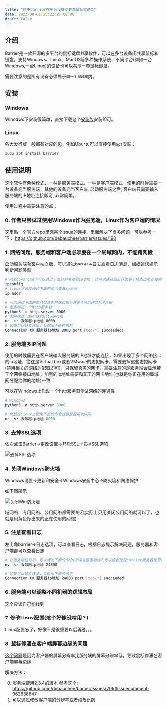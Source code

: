```yaml
---
title: "使用barrier在多台设备间共享鼠标和键盘"
date: 2023-08-01T15:22:27+08:00
draft: false
---
```


## 介绍

Barrier是一款开源的多平台的鼠标键盘共享软件，可以在多台设备间共享鼠标和键盘，支持Windows、Linux、MacOS等多种操作系统，不同平台(例如一台Windows,一台Linux)的设备也可以共享一套鼠标键盘。

需要注意的是所有设备必须处于`同一个局域网`内。

## 安装

### Windows

Winodws下安装很简单，直接下载这个[安装包](https://github.com/debauchee/barrier/releases)安装即可。

### Linux

各大发行版一般都有对应的包，例如Ubuntu可以直接使用`apt`安装：

```bash
sudo apt install barrier
```

## 使用说明

这个软件有两种模式，一种是服务端模式，一种是客户端模式。使用的时候需要一台设备充当服务端，其他的设备充当客户端, 启动服务端之后, 客户端只需要输入服务端的IP地址连接即可, 非常简单。

使用过程中需要注意的点：

### 0. 作者只尝试过使用Windows作为服务端，Linux作为客户端的情况

这里贴一个官方repo里面某个issue的连接，里面解决了很多问题，可以参考一下：
<https://github.com/debauchee/barrier/issues/190>

### 1. 网络问题，服务端和客户端必须要在一个局域网内，不能跨网段

启动服务端和客户端之后，可以通过barrier->日志查看日志消息，根据错误提示判断问题类型

```bash
# windows cmd下可以通过下面的命令查看ip地址, 也可以通过图形界面右下角点击所连接网络（有线或者无线）的属性查看
ipconfig
# linux下可以通过下面的命令查看ip地址
ip addr

# 可以通过下面的命令检查客户端和服务器是否可以建立TCP连接
# 服务端起一个http服务器
python3 -m http.server 8000
# 客户端访问服务端的http服务器
nc -vz 服务器ip地址 8000
# 如果可以建立连接，会输出下面的信息
Connection to 服务器ip地址 8000 port [tcp/*] succeeded!
```

### 2. 服务端多IP问题

使用的时候需要在客户端输入服务端的IP地址才能连接，如果出现了多个网络接口的ip地址，往往是Virtual box或者VMware的虚拟网卡，需要去掉这些虚拟网卡(禁用相关的网络适配器即可)，只保留真实的网卡，需要注意的是服务端会显示若干个网络接口地址，加黑的ip地址需要和真正的网卡地址(也就是你正在用的局域网分配给你的地址)一致

可以在Windows上启动一个http服务器测试网络的连通性

``` python
# Windows
python3 -m http.server 8000

# 然后在Linux上使用下面的命令查看是否可以访问
nc -vz 服务器ip地址 8000
```

### 3. 去掉SSL选项

依次点击Barrier->更改设置->开启SSL->去掉SSL选项

![去掉SSL选项](/imgs/ssl.png)

### 4. 关闭Windows防火墙

Windows设置->更新和安全->Windows安全中心->防火墙和网络保护

如下图所示

![关闭Win防火墙](/imgs/firewall.png)

域网络、专用网络、公用网络都需要关闭(实际上只用关闭公用网络就可以了，也就是用黄色标出来的正在使用的网络)

### 5. 注意查看日志

左上角barrier->日志选项，可以查看日志，根据日志提示解决问题，服务器和客户端都可以查看日志

```bash
# 在服务端启动后，可以通过下面的命令(如果在服务端输入可以检查是否barrier服务器是否成功启动，如果在客户端输入可以检测网络的连通性)检查客户端和服务器是否可以建立TCP连接, 其中24800是barrier默认的端口
nv -vz 服务器ip地址 24800

# 如果可以建立连接，会输出下面的信息
Connection to 服务器ip地址 24800 port [tcp/*] succeeded!
```

### 6. 服务端可以调整不同机器的逻辑布局

这个应该自己能找到

### 7. 修改Linux配置(这个好像没啥用？)

Linux配置忘了，好像不是很重要以后再说。。。

### 8. 鼠标停滞在客户端屏幕边缘的问题

[这个问题](https://github.com/debauchee/barrier/issues/206#issuecomment-962638647)是因为客户端的屏幕分辨率比服务端的屏幕分辨率低，导致鼠标停滞在客户端屏幕边缘

解决方法：

0. 服务端使用2.3.4的版本 参考这个: https://github.com/debauchee/barrier/issues/206#issuecomment-962638647
1. 可以通过修改客户端的分辨率或者缩放比例
